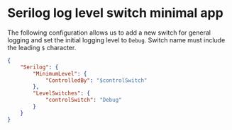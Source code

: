 # Serilog log level switch minimal app

The following configuration allows us to add a new switch for general logging and set the initial logging level to `Debug`. Switch name must include the leading `$` character.

```json
{
    "Serilog": {
        "MinimumLevel": {
            "ControlledBy": "$controlSwitch"
        },
        "LevelSwitches": {
            "controlSwitch": "Debug"
        }
    }
}
```


